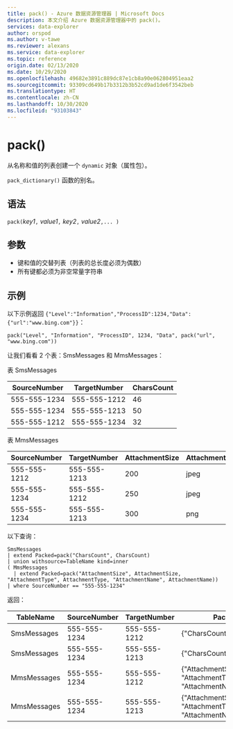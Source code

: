 ```yaml
---
title: pack() - Azure 数据资源管理器 | Microsoft Docs
description: 本文介绍 Azure 数据资源管理器中的 pack()。
services: data-explorer
author: orspod
ms.author: v-tawe
ms.reviewer: alexans
ms.service: data-explorer
ms.topic: reference
origin.date: 02/13/2020
ms.date: 10/29/2020
ms.openlocfilehash: 49682e3891c889dc87e1cb8a90e062804951eaa2
ms.sourcegitcommit: 93309cd649b17b3312b3b52cd9ad1de6f3542beb
ms.translationtype: HT
ms.contentlocale: zh-CN
ms.lasthandoff: 10/30/2020
ms.locfileid: "93103843"
---
```

# <a name="pack"></a>pack()

从名称和值的列表创建一个 `dynamic` 对象（属性包）。

`pack_dictionary()` 函数的别名。

## <a name="syntax"></a>语法

`pack(`*key1*`,` *value1*`,` *key2*`,` *value2*`,... )`

## <a name="arguments"></a>参数

* 键和值的交替列表（列表的总长度必须为偶数）
* 所有键都必须为非空常量字符串

## <a name="examples"></a>示例

以下示例返回 `{"Level":"Information","ProcessID":1234,"Data":{"url":"www.bing.com"}}`：

```kusto
pack("Level", "Information", "ProcessID", 1234, "Data", pack("url", "www.bing.com"))
```

让我们看看 2 个表：SmsMessages 和 MmsMessages：

表 SmsMessages 

|SourceNumber |TargetNumber| CharsCount
|---|---|---
|555-555-1234 |555-555-1212 | 46 
|555-555-1234 |555-555-1213 | 50 
|555-555-1212 |555-555-1234 | 32 

表 MmsMessages 

|SourceNumber |TargetNumber| AttachmentSize | AttachmentType | AttachmentName
|---|---|---|---|---
|555-555-1212 |555-555-1213 | 200 | jpeg | Pic1
|555-555-1234 |555-555-1212 | 250 | jpeg | Pic2
|555-555-1234 |555-555-1213 | 300 | png | Pic3

以下查询：
```kusto
SmsMessages 
| extend Packed=pack("CharsCount", CharsCount) 
| union withsource=TableName kind=inner 
( MmsMessages 
  | extend Packed=pack("AttachmentSize", AttachmentSize, "AttachmentType", AttachmentType, "AttachmentName", AttachmentName))
| where SourceNumber == "555-555-1234"
``` 

返回：

|TableName |SourceNumber |TargetNumber | Packed
|---|---|---|---
|SmsMessages|555-555-1234 |555-555-1212 | {"CharsCount":46}
|SmsMessages|555-555-1234 |555-555-1213 | {"CharsCount":50}
|MmsMessages|555-555-1234 |555-555-1212 | {"AttachmentSize":250, "AttachmentType": "jpeg", "AttachmentName":"Pic2"}
|MmsMessages|555-555-1234 |555-555-1213 | {"AttachmentSize":300, "AttachmentType": "png", "AttachmentName":"Pic3"}
